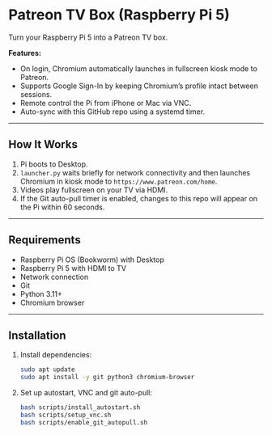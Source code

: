 # Patreon TV Box (Raspberry Pi 5)

Turn your Raspberry Pi 5 into a Patreon TV box.

**Features:**
- On login, Chromium automatically launches in fullscreen kiosk mode to Patreon.
- Supports Google Sign-In by keeping Chromium’s profile intact between sessions.
- Remote control the Pi from iPhone or Mac via VNC.
- Auto-sync with this GitHub repo using a systemd timer.

---

## How It Works
1. Pi boots to Desktop.
2. `launcher.py` waits briefly for network connectivity and then launches Chromium in kiosk mode to `https://www.patreon.com/home`.
3. Videos play fullscreen on your TV via HDMI.
4. If the Git auto-pull timer is enabled, changes to this repo will appear on the Pi within 60 seconds.

---

## Requirements
- Raspberry Pi OS (Bookworm) with Desktop
- Raspberry Pi 5 with HDMI to TV
- Network connection
- Git
- Python 3.11+
- Chromium browser

---

## Installation
1. Install dependencies:
   ```bash
   sudo apt update
   sudo apt install -y git python3 chromium-browser
   ```
2. Set up autostart, VNC and git auto-pull:
   ```bash
   bash scripts/install_autostart.sh
   bash scripts/setup_vnc.sh
   bash scripts/enable_git_autopull.sh
   ```
